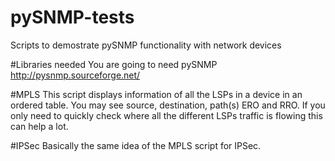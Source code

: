 # pySNMP-tests
Scripts to demostrate pySNMP functionality with network devices

#Libraries needed
You are going to need pySNMP http://pysnmp.sourceforge.net/

#MPLS
This script displays information of all the LSPs in a device in an ordered table. You may see source, destination, path(s) ERO and RRO. If you only need to quickly check where all the different LSPs traffic is flowing this can help a lot.

#IPSec
Basically the same idea of the MPLS script for IPSec.
